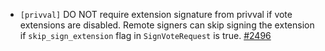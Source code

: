 - `[privval]` DO NOT require extension signature from privval if vote
  extensions are disabled. Remote signers can skip signing the extension if
  `skip_sign_extension` flag in `SignVoteRequest` is true.
  [\#2496](https://github.com/cometbft/cometbft/pull/2496)
